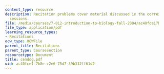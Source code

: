 ```yaml
---
content_type: resource
description: Recitation problems cover material discussed in the corresponding lecture
  sessions.
file: /media/courses/7-012-introduction-to-biology-fall-2004/ac40fce17b8ec2e675d759b312ff61d2_cendog.pdf
file_type: application/pdf
learning_resource_types:
- Recitations
ocw_type: OCWFile
parent_title: Recitations
parent_type: CourseSection
resourcetype: Document
title: cendog.pdf
uid: ac40fce1-7b8e-c2e6-75d7-59b312ff61d2
---
```


